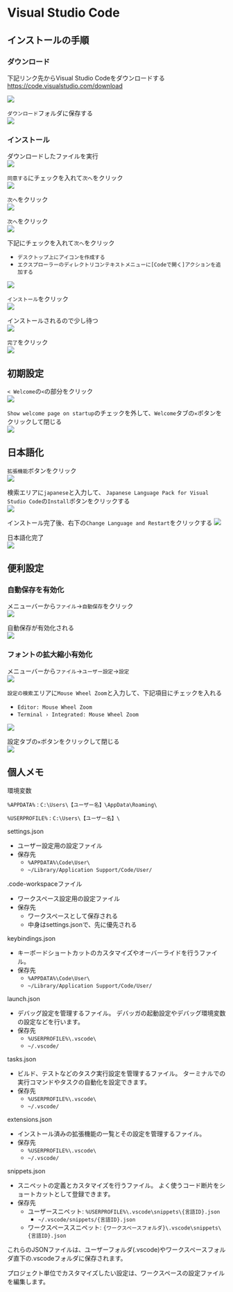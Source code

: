 # Visual Studio Code

## インストールの手順

### ダウンロード

下記リンク先からVisual Studio Codeをダウンロードする  
https://code.visualstudio.com/download

![](images/001.png)

`ダウンロード`フォルダに保存する  
![](images/002.png)

### インストール

ダウンロードしたファイルを実行  
![](images/003.png)

`同意する`にチェックを入れて`次へ`をクリック    
![](images/005.png)

`次へ`をクリック  
![](images/006.png)

`次へ`をクリック  
![](images/007.png)

下記にチェックを入れて`次へ`をクリック  
 - `デスクトップ上にアイコンを作成する`
 - `エクスプローラーのディレクトリコンテキストメニューに[Codeで開く]アクションを追加する`

![](images/009.png)

`インストール`をクリック  
![](images/010.png)

インストールされるので少し待つ  
![](images/011.png)

`完了`をクリック  
![](images/012.png)

## 初期設定

`< Welcome`の`<`の部分をクリック  
![](images/013.png)

`Show welcome page on startup`のチェックを外して、`Welcome`タブの`✕`ボタンをクリックして閉じる    
![](images/015.png)

## 日本語化

`拡張機能`ボタンをクリック  
![](images/016.png)

検索エリアに`japanese`と入力して、  `Japanese Language Pack for Visual Studio Code`の`Install`ボタンをクリックする  
![](images/018.png)

インストール完了後、右下の`Change Language and Restart`をクリックする
![](images/019.png)

日本語化完了  
![](images/020.png)

## 便利設定

### 自動保存を有効化

メニューバーから`ファイル`→`自動保存`をクリック  
![](images/021.png)

自動保存が有効化される  
![](images/022.png)

### フォントの拡大縮小有効化

メニューバーから`ファイル`→`ユーザー設定`→`設定`  
![](images/023.png)

`設定の検索`エリアに`Mouse Wheel Zoom`と入力して、下記項目にチェックを入れる  
 - `Editor: Mouse Wheel Zoom`
 - `Terminal › Integrated: Mouse Wheel Zoom`

![](images/025.png)

設定タブの`✕`ボタンをクリックして閉じる  
![](images/026.png)

## 個人メモ

環境変数

`%APPDATA%` : `C:\Users\【ユーザー名】\AppData\Roaming\`

`%USERPROFILE%` : `C:\Users\【ユーザー名】\`

settings.json
- ユーザー設定用の設定ファイル
- 保存先
  - `%APPDATA%\Code\User\`
  - `~/Library/Application Support/Code/User/`

.code-workspaceファイル
- ワークスペース設定用の設定ファイル
- 保存先
  - ワークスペースとして保存される
  - 中身はsettings.jsonで、先に優先される

keybindings.json
- キーボードショートカットのカスタマイズやオーバーライドを行うファイル。
- 保存先
  - `%APPDATA%\Code\User\`
  - `~/Library/Application Support/Code/User/`

launch.json
- デバッグ設定を管理するファイル。  デバッガの起動設定やデバッグ環境変数の設定などを行います。
- 保存先
  - `%USERPROFILE%\.vscode\`
  - `~/.vscode/`

tasks.json
- ビルド、テストなどのタスク実行設定を管理するファイル。  ターミナルでの実行コマンドやタスクの自動化を設定できます。
- 保存先
  - `%USERPROFILE%\.vscode\`
  - `~/.vscode/`

extensions.json
- インストール済みの拡張機能の一覧とその設定を管理するファイル。
- 保存先
  - `%USERPROFILE%\.vscode\`
  - `~/.vscode/`

snippets.json
- スニペットの定義とカスタマイズを行うファイル。  よく使うコード断片をショートカットとして登録できます。
- 保存先
  - ユーザースニペット: `%USERPROFILE%\.vscode\snippets\{言語ID}.json`
    - `~/.vscode/snippets/{言語ID}.json`
  - ワークスペーススニペット: `{ワークスペースフォルダ}\.vscode\snippets\{言語ID}.json`

これらのJSONファイルは、ユーザーフォルダ(.vscode)やワークスペースフォルダ直下の.vscodeフォルダに保存されます。

プロジェクト単位でカスタマイズしたい設定は、ワークスペースの設定ファイルを編集します。
